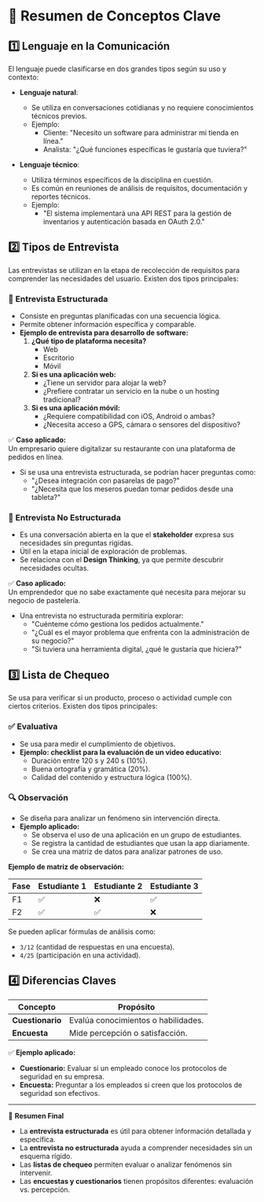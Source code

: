 # 📌 Resumen de Conceptos Clave

## 1️⃣ Lenguaje en la Comunicación
El lenguaje puede clasificarse en dos grandes tipos según su uso y contexto:

- **Lenguaje natural**:  
  - Se utiliza en conversaciones cotidianas y no requiere conocimientos técnicos previos.  
  - Ejemplo:  
    - Cliente: "Necesito un software para administrar mi tienda en línea."  
    - Analista: "¿Qué funciones específicas le gustaría que tuviera?"  

- **Lenguaje técnico**:  
  - Utiliza términos específicos de la disciplina en cuestión.  
  - Es común en reuniones de análisis de requisitos, documentación y reportes técnicos.  
  - Ejemplo:  
    - "El sistema implementará una API REST para la gestión de inventarios y autenticación basada en OAuth 2.0."  

## 2️⃣ Tipos de Entrevista  
Las entrevistas se utilizan en la etapa de recolección de requisitos para comprender las necesidades del usuario. Existen dos tipos principales:

### 🔹 Entrevista Estructurada  
- Consiste en preguntas planificadas con una secuencia lógica.  
- Permite obtener información específica y comparable.  
- **Ejemplo de entrevista para desarrollo de software:**  
  1. **¿Qué tipo de plataforma necesita?**  
     - Web  
     - Escritorio  
     - Móvil  
  2. **Si es una aplicación web:**  
     - ¿Tiene un servidor para alojar la web?  
     - ¿Prefiere contratar un servicio en la nube o un hosting tradicional?  
  3. **Si es una aplicación móvil:**  
     - ¿Requiere compatibilidad con iOS, Android o ambas?  
     - ¿Necesita acceso a GPS, cámara o sensores del dispositivo?  

✅ **Caso aplicado:**  
Un empresario quiere digitalizar su restaurante con una plataforma de pedidos en línea.  
- Si se usa una entrevista estructurada, se podrían hacer preguntas como:  
  - "¿Desea integración con pasarelas de pago?"  
  - "¿Necesita que los meseros puedan tomar pedidos desde una tableta?"  

### 🔹 Entrevista No Estructurada  
- Es una conversación abierta en la que el **stakeholder** expresa sus necesidades sin preguntas rígidas.  
- Útil en la etapa inicial de exploración de problemas.  
- Se relaciona con el **Design Thinking**, ya que permite descubrir necesidades ocultas.  

✅ **Caso aplicado:**  
Un emprendedor que no sabe exactamente qué necesita para mejorar su negocio de pastelería.  
- Una entrevista no estructurada permitiría explorar:  
  - "Cuénteme cómo gestiona los pedidos actualmente."  
  - "¿Cuál es el mayor problema que enfrenta con la administración de su negocio?"  
  - "Si tuviera una herramienta digital, ¿qué le gustaría que hiciera?"  

## 3️⃣ Lista de Chequeo  
Se usa para verificar si un producto, proceso o actividad cumple con ciertos criterios. Existen dos tipos principales:

### ✅ Evaluativa  
- Se usa para medir el cumplimiento de objetivos.  
- **Ejemplo: checklist para la evaluación de un video educativo:**  
  - Duración entre 120 s y 240 s (10%).  
  - Buena ortografía y gramática (20%).  
  - Calidad del contenido y estructura lógica (100%).  

### 🔍 Observación  
- Se diseña para analizar un fenómeno sin intervención directa.  
- **Ejemplo aplicado:**  
  - Se observa el uso de una aplicación en un grupo de estudiantes.  
  - Se registra la cantidad de estudiantes que usan la app diariamente.  
  - Se crea una matriz de datos para analizar patrones de uso.  

**Ejemplo de matriz de observación:**  

| Fase | Estudiante 1 | Estudiante 2 | Estudiante 3 |
|------|-------------|-------------|-------------|
| F1   | ✅         | ❌         | ✅         |
| F2   | ✅         | ✅         | ❌         |

Se pueden aplicar fórmulas de análisis como:  
- `3/12` (cantidad de respuestas en una encuesta).  
- `4/25` (participación en una actividad).  

## 4️⃣ Diferencias Claves  

| **Concepto**   | **Propósito** |
|---------------|-------------|
| **Cuestionario** | Evalúa conocimientos o habilidades. |
| **Encuesta** | Mide percepción o satisfacción. |

✅ **Ejemplo aplicado:**  
- **Cuestionario:** Evaluar si un empleado conoce los protocolos de seguridad en su empresa.  
- **Encuesta:** Preguntar a los empleados si creen que los protocolos de seguridad son efectivos.  

---

📌 **Resumen Final**  
- La **entrevista estructurada** es útil para obtener información detallada y específica.  
- La **entrevista no estructurada** ayuda a comprender necesidades sin un esquema rígido.  
- Las **listas de chequeo** permiten evaluar o analizar fenómenos sin intervenir.  
- Las **encuestas y cuestionarios** tienen propósitos diferentes: evaluación vs. percepción.  
